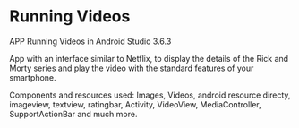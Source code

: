 # Running Videos
APP Running Videos in Android Studio 3.6.3

App with an interface similar to Netflix, to display the details of the Rick and Morty series and play the video with the standard features of your smartphone.

Components and resources used: Images, Videos, android resource directy, imageview, textview, ratingbar, Activity, VideoView, MediaController, SupportActionBar and much more.
